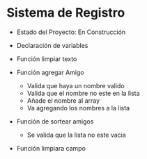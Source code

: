 <h1> Sistema de Registro</h1>

- Estado del Proyecto: En Construcción 

- Declaración de variables 

- Función limpiar texto

- Función agregar Amigo
  - Valida que haya un nombre valido
  - Valida que el nombre no este en la lista
  - Añade el nombre al array
  - Va agregando los nombres a la lista

- Función de sortear amigos
  - Se valida que la lista no este vacia

- Función limpiara campo


